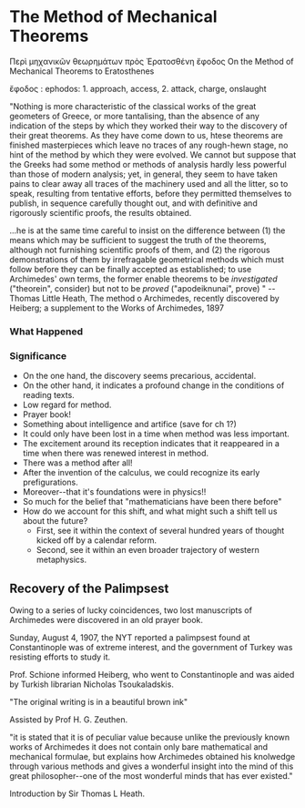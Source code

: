 # The Method of Mechanical Theorems

Περὶ μηχανικῶν θεωρημάτων πρὸς Ἐρατοσθένη ἔφοδος
On the Method of Mechanical Theorems to Eratosthenes

ἔφοδος : ephodos: 1. approach, access, 2. attack, charge, onslaught

"Nothing is more characteristic of the classical works of the great geometers of Greece, or more tantalising, than the absence of any indication of the steps by which they worked their way to the discovery of their great theorems. As they have come down to us, htese theorems are finished masterpieces which leave no traces of any rough-hewn stage, no hint of the method by which they were evolved. We cannot but suppose that the Greeks had some method or methods of analysis hardly less powerful than those of modern analysis; yet, in general, they seem to have taken pains to clear away all traces of the machinery used and all the litter, so to speak, resulting from tentative efforts, before they permitted themselves to publish, in sequence carefully thought out, and with definitive and rigorously scientific proofs, the results obtained.

...he is at the same time careful to insist on the difference between (1) the means which may be sufficient to suggest the truth of the theorems, although not furnishing scientific proofs of them, and (2) the rigorous demonstrations of them by irrefragable geometrical methods which must follow before they can be finally accepted as established; to use Archimedes' own terms, the former enable theorems to be _investigated_ ("theorein", consider) but not to be _proved_ ("apodeiknunai", prove)
" --Thomas Little Heath, The method o Archimedes, recently discovered by Heiberg; a supplement to the Works of Archimedes, 1897




### What Happened
### Significance
* On the one hand, the discovery seems precarious, accidental.
* On the other hand, it indicates a profound change in the conditions of reading texts.
* Low regard for method.
* Prayer book!
* Something about intelligence and artifice (save for ch 1?)
* It could only have been lost in a time when method was less important.
* The excitement around its reception indicates that it reappeared in a time when there was renewed interest in method.
* There was a method after all!
* After the invention of the calculus, we could recognize its early prefigurations. 
* Moreover--that it's foundations were in physics!!
* So much for the belief that "mathematicians have been there before"
* How do we account for this shift, and what might such a shift tell us about the future?
  * First, see it within the context of several hundred years of thought kicked off by a calendar reform.
  * Second, see it within an even broader trajectory of western metaphysics.

## Recovery of the Palimpsest
Owing to a series of lucky coincidences, two lost manuscripts of Archimedes were discovered in an old prayer book.

Sunday, August 4, 1907, the NYT reported a palimpsest found at Constantinople was of extreme interest, and the government of Turkey was resisting efforts to study it.

Prof. Schione informed Heiberg, who went to Constantinople and was aided by Turkish librarian Nicholas Tsoukaladskis.

"The original writing is in a beautiful brown ink"

Assisted by Prof H. G. Zeuthen.

"it is stated that it is of peculiar value because unlike the previously known works of Archimedes it does not contain only bare mathematical and mechanical formulae, but explains how Archimedes obtained his knolwedge through various methods and gives a wonderful insight into the mind of this great philosopher--one of the most wonderful minds that has ever existed."

Introduction by Sir Thomas L Heath.
